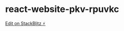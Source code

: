 # react-website-pkv-rpuvkc

[Edit on StackBlitz ⚡️](https://stackblitz.com/edit/react-website-pkv-rpuvkc)